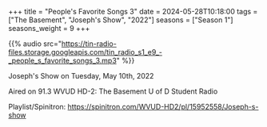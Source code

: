 +++
title = "People's Favorite Songs 3"
date = 2024-05-28T10:18:00
tags = ["The Basement", "Joseph's Show", "2022"]
seasons = ["Season 1"]
seasons_weight = 9
+++

{{% audio src="https://tin-radio-files.storage.googleapis.com/tin_radio_s1_e9_-_people_s_favorite_songs_3.mp3" %}}

Joseph's Show on Tuesday, May 10th, 2022

Aired on 91.3 WVUD HD-2: The Basement U of D Student Radio

Playlist/Spinitron: https://spinitron.com/WVUD-HD2/pl/15952558/Joseph-s-show

